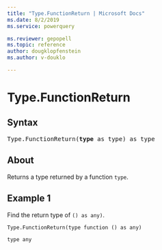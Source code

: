 ```yaml
---
title: "Type.FunctionReturn | Microsoft Docs"
ms.date: 8/2/2019
ms.service: powerquery

ms.reviewer: gepopell
ms.topic: reference
author: dougklopfenstein
ms.author: v-douklo

---
```

# Type.FunctionReturn

## Syntax

<pre>
Type.FunctionReturn(<b>type</b> as type) as type  
</pre>
  
## About  
Returns a type returned by a function `type`.

## Example 1
Find the return type of `() as any)`.

```powerquery-m
Type.FunctionReturn(type function () as any)
```

`type any`
